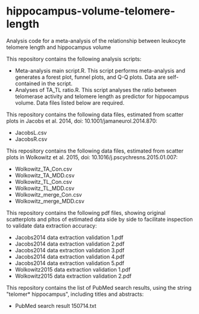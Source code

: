 # hippocampus-volume-telomere-length
Analysis code for a meta-analysis of the relationship between leukocyte telomere length and hippocampus volume

This repository contains the following analysis scripts:
- Meta-analysis main script.R. This script performs meta-analysis and generates a forest plot, funnel plots, and Q-Q plots. Data are self-contained in the script.
- Analyses of TA_TL ratio.R. This script analyses the ratio between telomerase activity and telomere length as predictor for hippocampus volume. Data files listed below are required. 

This repository contains the following data files, estimated from scatter plots in Jacobs et al. 2014, doi: 10.1001/jamaneurol.2014.870:
- JacobsL.csv
- JacobsR.csv

This repository contains the following data files, estimated from scatter plots in Wolkowitz et al. 2015, doi: 10.1016/j.pscychresns.2015.01.007:
- Wolkowitz_TA_Con.csv
- Wolkowitz_TA_MDD.csv
- Wolkowitz_TL_Con.csv
- Wolkowitz_TL_MDD.csv
- Wolkowitz_merge_Con.csv
- Wolkowitz_merge_MDD.csv

This repository contains the following pdf files, showing original scatterplots and pltos of estimated data side by side to facilitate inspection to validate data extraction accuracy:
- Jacobs2014 data extraction validation 1.pdf
- Jacobs2014 data extraction validation 2.pdf
- Jacobs2014 data extraction validation 3.pdf
- Jacobs2014 data extraction validation 4.pdf
- Jacobs2014 data extraction validation 5.pdf
- Wolkowitz2015 data extraction validation 1.pdf
- Wolkowitz2015 data extraction validation 2.pdf

This repository contains the list of PubMed search results, using the string "telomer* hippocampus", including titles and abstracts:
- PubMed search result 150714.txt
